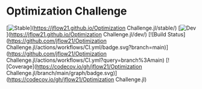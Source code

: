 # Optimization Challenge

[![Stable](https://img.shields.io/badge/docs-stable-blue.svg)](https://jflow21.github.io/Optimization Challenge.jl/stable/)
[![Dev](https://img.shields.io/badge/docs-dev-blue.svg)](https://jflow21.github.io/Optimization Challenge.jl/dev/)
[![Build Status](https://github.com/jflow21/Optimization Challenge.jl/actions/workflows/CI.yml/badge.svg?branch=main)](https://github.com/jflow21/Optimization Challenge.jl/actions/workflows/CI.yml?query=branch%3Amain)
[![Coverage](https://codecov.io/gh/jflow21/Optimization Challenge.jl/branch/main/graph/badge.svg)](https://codecov.io/gh/jflow21/Optimization Challenge.jl)
